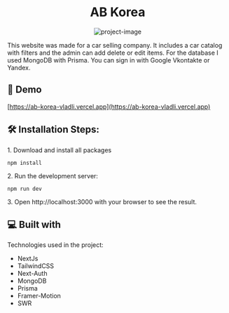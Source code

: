 <h1 align="center" id="title">AB Korea</h1>

<p align="center"><img src="https://ab-korea-vladli.vercel.app/AB.png" alt="project-image"></p>

<p id="description">This website was made for a car selling company. It includes a car catalog with filters and the admin can add delete or edit items. For the database I used MongoDB with Prisma. You can sign in with Google Vkontakte or Yandex.</p>

<h2>🚀 Demo</h2>

[https://ab-korea-vladli.vercel.app](https://ab-korea-vladli.vercel.app)

<h2>🛠️ Installation Steps:</h2>

<p>1. Download and install all packages</p>

```
npm install
```

<p>2. Run the development server:</p>

```
npm run dev
```

<p>3. Open http://localhost:3000 with your browser to see the result.</p>

  
  
<h2>💻 Built with</h2>

Technologies used in the project:

*   NextJs
*   TailwindCSS
*   Next-Auth
*   MongoDB
*   Prisma
*   Framer-Motion
*   SWR
